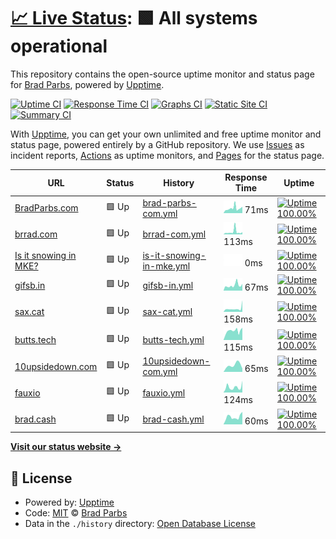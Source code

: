 # [📈 Live Status](https://bradp.github.io/uptime): <!--live status--> **🟩 All systems operational**

This repository contains the open-source uptime monitor and status page for [Brad Parbs](https://brad.party), powered by [Upptime](https://github.com/upptime/upptime).

[![Uptime CI](https://github.com/koj-co/upptime/workflows/Uptime%20CI/badge.svg)](https://github.com/koj-co/upptime/actions?query=workflow%3A%22Uptime+CI%22)
[![Response Time CI](https://github.com/koj-co/upptime/workflows/Response%20Time%20CI/badge.svg)](https://github.com/koj-co/upptime/actions?query=workflow%3A%22Response+Time+CI%22)
[![Graphs CI](https://github.com/koj-co/upptime/workflows/Graphs%20CI/badge.svg)](https://github.com/koj-co/upptime/actions?query=workflow%3A%22Graphs+CI%22)
[![Static Site CI](https://github.com/koj-co/upptime/workflows/Static%20Site%20CI/badge.svg)](https://github.com/koj-co/upptime/actions?query=workflow%3A%22Static+Site+CI%22)
[![Summary CI](https://github.com/koj-co/upptime/workflows/Summary%20CI/badge.svg)](https://github.com/koj-co/upptime/actions?query=workflow%3A%22Summary+CI%22)

With [Upptime](https://upptime.js.org), you can get your own unlimited and free uptime monitor and status page, powered entirely by a GitHub repository. We use [Issues](https://github.com/bradp/uptime/issues) as incident reports, [Actions](https://github.com/bradp/uptime/actions) as uptime monitors, and [Pages](https://bradp.github.io/uptime) for the status page.

<!--start: status pages-->
<!-- This summary is generated by Upptime (https://github.com/upptime/upptime) -->
<!-- Do not edit this manually, your changes will be overwritten -->

| URL                                                         | Status | History                                                                                                     | Response Time                                                                           | Uptime                                                                                                                                                                                                                             |
| ----------------------------------------------------------- | ------ | ----------------------------------------------------------------------------------------------------------- | --------------------------------------------------------------------------------------- | ---------------------------------------------------------------------------------------------------------------------------------------------------------------------------------------------------------------------------------- |
| [BradParbs.com](https://bradparbs.com)                      | 🟩 Up  | [brad-parbs-com.yml](https://github.com/bradp/uptime/commits/master/history/brad-parbs-com.yml)             | <img alt="Response time graph" src="./graphs/brad-parbs-com.png" height="20"> 71ms      | [![Uptime 100.00%](https://img.shields.io/endpoint?url=https%3A%2F%2Fraw.githubusercontent.com%2Fbradp%2Fuptime%2Fmaster%2Fapi%2Fbrad-parbs-com%2Fuptime.json)](https://bradp.github.io/uptime/history/brad-parbs-com)             |
| [brrad.com](https://brrad.com/w)                            | 🟩 Up  | [brrad-com.yml](https://github.com/bradp/uptime/commits/master/history/brrad-com.yml)                       | <img alt="Response time graph" src="./graphs/brrad-com.png" height="20"> 113ms          | [![Uptime 100.00%](https://img.shields.io/endpoint?url=https%3A%2F%2Fraw.githubusercontent.com%2Fbradp%2Fuptime%2Fmaster%2Fapi%2Fbrrad-com%2Fuptime.json)](https://bradp.github.io/uptime/history/brrad-com)                       |
| [Is it snowing in MKE?](https://isitsnowinginmilwaukee.com) | 🟩 Up  | [is-it-snowing-in-mke.yml](https://github.com/bradp/uptime/commits/master/history/is-it-snowing-in-mke.yml) | <img alt="Response time graph" src="./graphs/is-it-snowing-in-mke.png" height="20"> 0ms | [![Uptime 100.00%](https://img.shields.io/endpoint?url=https%3A%2F%2Fraw.githubusercontent.com%2Fbradp%2Fuptime%2Fmaster%2Fapi%2Fis-it-snowing-in-mke%2Fuptime.json)](https://bradp.github.io/uptime/history/is-it-snowing-in-mke) |
| [gifsb.in](https://gifsb.in)                                | 🟩 Up  | [gifsb-in.yml](https://github.com/bradp/uptime/commits/master/history/gifsb-in.yml)                         | <img alt="Response time graph" src="./graphs/gifsb-in.png" height="20"> 67ms            | [![Uptime 100.00%](https://img.shields.io/endpoint?url=https%3A%2F%2Fraw.githubusercontent.com%2Fbradp%2Fuptime%2Fmaster%2Fapi%2Fgifsb-in%2Fuptime.json)](https://bradp.github.io/uptime/history/gifsb-in)                         |
| [sax.cat](https://sax.cat)                                  | 🟩 Up  | [sax-cat.yml](https://github.com/bradp/uptime/commits/master/history/sax-cat.yml)                           | <img alt="Response time graph" src="./graphs/sax-cat.png" height="20"> 158ms            | [![Uptime 100.00%](https://img.shields.io/endpoint?url=https%3A%2F%2Fraw.githubusercontent.com%2Fbradp%2Fuptime%2Fmaster%2Fapi%2Fsax-cat%2Fuptime.json)](https://bradp.github.io/uptime/history/sax-cat)                           |
| [butts.tech](https://butts.tech)                            | 🟩 Up  | [butts-tech.yml](https://github.com/bradp/uptime/commits/master/history/butts-tech.yml)                     | <img alt="Response time graph" src="./graphs/butts-tech.png" height="20"> 115ms         | [![Uptime 100.00%](https://img.shields.io/endpoint?url=https%3A%2F%2Fraw.githubusercontent.com%2Fbradp%2Fuptime%2Fmaster%2Fapi%2Fbutts-tech%2Fuptime.json)](https://bradp.github.io/uptime/history/butts-tech)                     |
| [10upsidedown.com](https://10upsidedown.com)                | 🟩 Up  | [10upsidedown-com.yml](https://github.com/bradp/uptime/commits/master/history/10upsidedown-com.yml)         | <img alt="Response time graph" src="./graphs/10upsidedown-com.png" height="20"> 65ms    | [![Uptime 100.00%](https://img.shields.io/endpoint?url=https%3A%2F%2Fraw.githubusercontent.com%2Fbradp%2Fuptime%2Fmaster%2Fapi%2F10upsidedown-com%2Fuptime.json)](https://bradp.github.io/uptime/history/10upsidedown-com)         |
| [fauxio](https://faux.io)                                   | 🟩 Up  | [fauxio.yml](https://github.com/bradp/uptime/commits/master/history/fauxio.yml)                             | <img alt="Response time graph" src="./graphs/fauxio.png" height="20"> 124ms             | [![Uptime 100.00%](https://img.shields.io/endpoint?url=https%3A%2F%2Fraw.githubusercontent.com%2Fbradp%2Fuptime%2Fmaster%2Fapi%2Ffauxio%2Fuptime.json)](https://bradp.github.io/uptime/history/fauxio)                             |
| [brad.cash](https://brad.cash)                              | 🟩 Up  | [brad-cash.yml](https://github.com/bradp/uptime/commits/master/history/brad-cash.yml)                       | <img alt="Response time graph" src="./graphs/brad-cash.png" height="20"> 60ms           | [![Uptime 100.00%](https://img.shields.io/endpoint?url=https%3A%2F%2Fraw.githubusercontent.com%2Fbradp%2Fuptime%2Fmaster%2Fapi%2Fbrad-cash%2Fuptime.json)](https://bradp.github.io/uptime/history/brad-cash)                       |

<!--end: status pages-->

[**Visit our status website →**](https://bradp.github.io/uptime)

## 📄 License

- Powered by: [Upptime](https://github.com/upptime/upptime)
- Code: [MIT](./LICENSE) © [Brad Parbs](https://brad.party)
- Data in the `./history` directory: [Open Database License](https://opendatacommons.org/licenses/odbl/1-0/)
